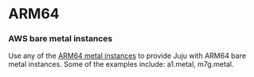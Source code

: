 # ARM64

### AWS bare metal instances

Use any of the [ARM64 metal instances](https://aws.amazon.com/ec2/instance-types/) to provide Juju
with ARM64 bare metal instances. Some of the examples include: a1.metal, m7g.metal.